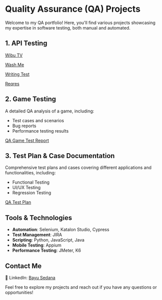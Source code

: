 # Quality Assurance (QA) Projects

Welcome to my QA portfolio! Here, you'll find various projects showcasing my expertise in software testing, both manual and automated.

## 1. API Testing

[Wibu TV](https://documenter.getpostman.com/view/15027153/TzJuBJ63)

[Wash Me](https://documenter.getpostman.com/view/15027153/TzRSgTCb)

[Writing Test](https://documenter.getpostman.com/view/15027153/2sAYkBu2Pw)

[Reqres](https://documenter.getpostman.com/view/15027153/2sAYkBu2Py)

## 2. Game Testing
A detailed QA analysis of a game, including:
- Test cases and scenarios
- Bug reports
- Performance testing results

[QA Game Test Report](https://drive.google.com/drive/folders/1I6TK8Zzp6675-fLmT04rj1hLsqqZh1VR?usp=sharing)

## 3. Test Plan & Case Documentation
Comprehensive test plans and cases covering different applications and functionalities, including:
- Functional Testing
- UI/UX Testing
- Regression Testing

[QA Test Plan](https://drive.google.com/drive/folders/11lnS_O8YrXA3Ofe4l1Q9_nPJpVZSS1F2?usp=sharing)

## Tools & Technologies
- **Automation**: Selenium, Katalon Studio, Cypress
- **Test Management**: JIRA
- **Scripting**: Python, JavaScript, Java
- **Mobile Testing**: Appium
- **Performance Testing**: JMeter, K6

## Contact Me
🔗 LinkedIn: [Bayu Sedana](https://linkedin.com/in/bayusedana)  

Feel free to explore my projects and reach out if you have any questions or opportunities!
